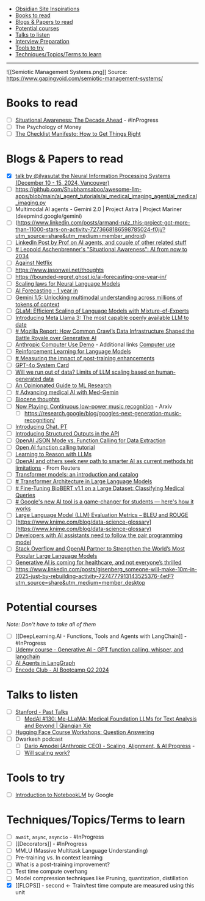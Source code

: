 - [Obsidian Site Inspirations](#Obsidian%20Site%20Inspirations)
- [Books to read](#Books%20to%20read)
- [Blogs & Papers to read](#Blogs%20&%20Papers%20to%20read)
- [Potential courses](#Potential%20courses)
- [Talks to listen](#Talks%20to%20listen)
- [Interview Preparation](#Interview%20Preparation)
- [Tools to try](#Tools%20to%20try)
- [Techniques/Topics/Terms to learn](#Techniques/Topics/Terms%20to%20learn)
---

![[Semiotic Management Systems.png]]
Source: https://www.gapingvoid.com/semiotic-management-systems/

# Books to read
- [ ] [Situational Awareness: The Decade Ahead](https://www.forourposterity.com/situational-awareness-the-decade-ahead/) - #InProgress 
- [ ] The Psychology of Money
- [ ] [The Checklist Manifesto: How to Get Things Right](https://www.goodreads.com/book/show/6667514-the-checklist-manifesto?from_search=true&from_srp=true&qid=UDkR6CkEjo&rank=1)

# Blogs & Papers to read
- [x] [talk by @ilyasutat the Neural Information Processing Systems (December 10 - 15, 2024, Vancouver)](https://x.com/johnrushx/status/1867735273230282936?s=19)
- [ ] https://github.com/Shubhamsaboo/awesome-llm-apps/blob/main/ai_agent_tutorials/ai_medical_imaging_agent/ai_medical_imaging.py
- [ ] Multimodal AI agents - Gemini 2.0 | Project Astra | Project Mariner (deepmind.google/gemini)
- [ ] (https://www.linkedin.com/posts/armand-ruiz_this-project-got-more-than-11000-stars-on-activity-7273668186598785024-f0ji/?utm_source=share&utm_medium=member_android)
- [ ] [LinkedIn Post by Prof on AI agents, and couple of other related stuff](https://www.linkedin.com/posts/zhou-jo-yu-95327378_this-is-the-time-of-year-when-my-inboxes-activity-7273367390971641857-Ex3O?utm_source=share&utm_medium=member_desktop)
- [ ] [# Leopold Aschenbrenner's "Situational Awareness": AI from now to 2034](https://www.axios.com/2024/06/23/leopold-aschenbrenner-ai-future-silicon-valley)
- [ ] [Against Netflix](https://www.forourposterity.com/against-netflix/)
- [ ] https://www.jasonwei.net/thoughts
- [ ] https://bounded-regret.ghost.io/ai-forecasting-one-year-in/
- [ ] [Scaling laws for Neural Language Models](https://arxiv.org/pdf/2001.08361)
- [ ] [AI Forecasting - 1 year in](https://bounded-regret.ghost.io/ai-forecasting-one-year-in/)
- [ ] [Gemini 1.5: Unlocking multimodal understanding across millions of tokens of context](https://storage.googleapis.com/deepmind-media/gemini/gemini_v1_5_report.pdf)
- [ ] [GLaM: Efficient Scaling of Language Models with Mixture-of-Experts](https://arxiv.org/pdf/2112.06905)
- [ ] [Introducing Meta Llama 3: The most capable openly available LLM to date](https://ai.meta.com/blog/meta-llama-3/)
- [ ] [# Mozilla Report: How Common Crawl’s Data Infrastructure Shaped the Battle Royale over Generative AI](https://foundation.mozilla.org/en/blog/Mozilla-Report-How-Common-Crawl-Data-Infrastructure-Shaped-the-Battle-Royale-over-Generative-AI/)
- [ ] [Anthropic Computer Use Demo](https://github.com/anthropics/anthropic-quickstarts/tree/main/computer-use-demo) - Additional links [Computer use](https://docs.anthropic.com/en/docs/build-with-claude/computer-use)
- [ ] [Reinforcement Learning for Language Models](https://gist.github.com/yoavg/6bff0fecd65950898eba1bb321cfbd81)
- [ ] [# Measuring the impact of post-training enhancements](https://metr.github.io/autonomy-evals-guide/elicitation-gap/)
- [ ] [GPT-4o System Card](https://arxiv.org/pdf/2410.21276v1)
- [ ] [Will we run out of data? Limits of LLM scaling based on human-generated data](https://arxiv.org/pdf/2211.04325)
- [ ] [An Opinionated Guide to ML Research](http://joschu.net/blog/opinionated-guide-ml-research.html)
- [ ] [# Advancing medical AI with Med-Gemin](https://research.google/blog/advancing-medical-ai-with-med-gemini/)
- [ ] [Biocene thoughts](https://shelbyann.substack.com/)
- [ ] [Now Playing: Continuous low-power music recognition](https://arxiv.org/abs/1711.10958) - Arxiv
	- [ ] https://research.google/blog/googles-next-generation-music-recognition/
- [ ] [Introducing Chat. PT](https://openai.com/index/chatgpt/)
- [ ] [Introducing Structured Outputs in the API](https://openai.com/index/introducing-structured-outputs-in-the-api/)
- [ ] [OpenAI JSON Mode vs. Function Calling for Data Extraction](https://docs.llamaindex.ai/en/stable/examples/llm/openai_json_vs_function_calling/)
- [ ] [Open AI function calling tutorial](https://www.datacamp.com/tutorial/open-ai-function-calling-tutorial)
- [ ] [Learning to Reason with LLMs](https://openai.com/index/learning-to-reason-with-llms/)
- [ ] [OpenAI and others seek new path to smarter AI as current methods hit limitations](https://www.reuters.com/technology/artificial-intelligence/openai-rivals-seek-new-path-smarter-ai-current-methods-hit-limitations-2024-11-11/) - From Reuters
- [ ] [Transformer models: an introduction and catalog](https://arxiv.org/html/2302.07730v4)
- [ ] [# Transformer Architecture in Large Language Models](https://www.truefoundry.com/blog/transformer-architecture)
- [ ] [# Fine-Tuning BioBERT v1.1 on a Large Dataset: Classifying Medical Queries](https://medium.com/@fhirfly/fine-tuning-biobert-v1-1-on-a-large-dataset-classifying-medical-queries-c33b4d08ec6a)
- [ ] [# Google's new AI tool is a game-changer for students — here's how it works](https://www.tomsguide.com/ai/googles-new-ai-tool-is-a-game-changer-for-students-heres-how-it-works?utm_source=www.aikatana.com&utm_medium=newsletter&utm_campaign=nvidia-stunned-the-world-with-a-chatgpt-rival-that-s-as-good-as-gpt-4o&_bhlid=6eb21dd7d3e0550606ca2d4dc7cd7c240f82c1f8)
- [ ] [Large Language Model (LLM) Evaluation Metrics – BLEU and ROUGE](https://mlexplained.blog/2023/07/08/large-language-model-llm-evaluation-metrics-bleu-and-rouge/)
- [ ] [https://www.knime.com/blog/data-science-glossary](https://www.knime.com/blog/data-science-glossary)
- [ ] [Developers with AI assistants need to follow the pair programming model](https://stackoverflow.blog/2024/04/03/developers-with-ai-assistants-need-to-follow-the-pair-programming-model/?mkt_tok=NzE5LUVNSC01NjYAAAGShquC-HhsJPnnn1LgfI8FyQ3zj8M7OSAnEoMUaIzTayO0K4Mhx2dASZrCbdIzPj4xf0hTrv53GJckxevCusC_udkZPMPAup_Wl9ETUDiOR8xSTW70UCK_pDw&utm_campaign=teams-newsletter&utm_content=april-newsletter&utm_medium=email&utm_source=marketo)
- [ ] [Stack Overflow and OpenAI Partner to Strengthen the World’s Most Popular Large Language Models](https://stackoverflow.co/company/press/archive/openai-partnership)
- [ ] [Generative AI is coming for healthcare, and not everyone’s thrilled](https://techcrunch.com/2024/04/14/generative-ai-is-coming-for-healthcare-and-not-everyones-thrilled/?utm_campaign=tc_week_in_review&utm_medium=newsletter&_hsenc=p2ANqtz-9uj9q9pDoLscRLycmFwtp27j84gJtMp-abjFeN29oKsohZzNMGlYS5cjfiJFBQmWuhQS00cIqZLdAg6oyzSOsGvaaHTGe-P2RAgeHNCfGW72Y8n0s&_hsmi=303479898&utm_source=tc)
- [ ] https://www.linkedin.com/posts/gisenberg_someone-will-make-10m-in-2025-just-by-rebuilding-activity-7274777913143525376-4etF?utm_source=share&utm_medium=member_desktop

# Potential courses
*Note: Don't have to take all of them*

- [ ] [[DeepLearning.AI - Functions, Tools and Agents with LangChain]] - #InProgress 
- [ ] [Udemy course - Generative AI - GPT function calling, whisper, and langchain](https://www.udemy.com/course/generativeai-gpt-function-calling-whisper-langchain/?kw=function+calling&src=sac&couponCode=LETSLEARNNOW)
- [ ] [AI Agents in LangGraph](https://www.deeplearning.ai/short-courses/ai-agents-in-langgraph/)
- [ ] [Encode Club - AI Bootcamp Q2 2024](https://encodeclub.notion.site/AI-Bootcamp-Q2-2024-2ff2d3d04af8445a926d14843a3d5198)

# Talks to listen
- [ ] [Stanford - Past Talks](https://stanford-medai.github.io/previous-talks/)
	- [ ] [MedAI #130: Me-LLaMA: Medical Foundation LLMs for Text Analysis and Beyond | Qianqian Xie](https://www.youtube.com/watch?v=V5FZBQMGSog)
- [ ] [Hugging Face Course Workshops: Question Answering](https://www.youtube.com/watch?v=Ihgk8kGLpIE)
- [ ] Dwarkesh podcast
	- [ ] [Dario Amodei (Anthropic CEO) - Scaling, Alignment, & AI Progress](https://www.dwarkeshpatel.com/p/dario-amodei?open=false#%C2%A7transcript) - 
	- [ ] [Will scaling work?](https://www.dwarkeshpatel.com/p/will-scaling-work)

# Tools to try
- [ ] [Introduction to NotebookLM](https://notebooklm.google.com/) by Google

# Techniques/Topics/Terms to learn
- [ ] `await`, `async`, `asyncio` - #InProgress 
- [ ] [[Decorators]] - #InProgress
- [ ] MMLU (Massive Multitask Language Understanding)
- [ ] Pre-training vs.  In context learning
- [ ] What is a post-training improvement?
- [ ] Test time compute overhang
- [ ] Model compression techniques like Pruning, quantization, distillation
- [x] [[FLOPS]] - second <- Train/test time compute are measured using this unit